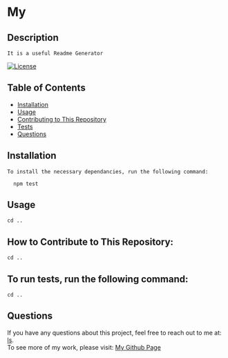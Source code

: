 # My 
  ## Description

    It is a useful Readme Generator

  [![License](https://img.shields.io/badge/License-BSD_3--Clause-blue.svg)](https://opensource.org/licenses/BSD-3-Clause)

  ## Table of Contents

  * [Installation](#installation)<br />
  * [Usage](#usage)<br />
  * [Contributing to This Repository](#how-to-contribute-to-this-repository)<br />
  * [Tests](#to-run-tests-run-the-following-command)<br />
  * [Questions](#questions)<br />

  ## Installation

    To install the necessary dependancies, run the following command:

      npm test

  ## Usage

    cd ..
    
  ## How to Contribute to This Repository:

    cd ..
    
  ## To run tests, run the following command:

    cd ..
    
  ## Questions
  If you have any questions about this project, feel free to reach out to me at:
  <a href="ls">ls</a>.  
  To see more of my work, please visit:
  <a href="https://github.com/asdlf">My Github Page</a>